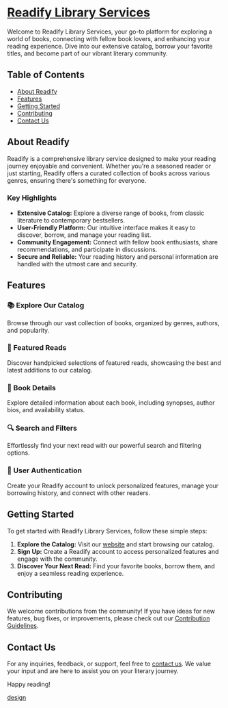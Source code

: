 # [Readify Library Services](https://readify-library-service-next.vercel.app/)

Welcome to Readify Library Services, your go-to platform for exploring a world of books, connecting with fellow book lovers, and enhancing your reading experience. Dive into our extensive catalog, borrow your favorite titles, and become part of our vibrant literary community.

## Table of Contents

- [About Readify](#about-readify)
- [Features](#features)
- [Getting Started](#getting-started)
- [Contributing](#contributing)
- [Contact Us](#contact-us)

## About Readify

Readify is a comprehensive library service designed to make your reading journey enjoyable and convenient. Whether you're a seasoned reader or just starting, Readify offers a curated collection of books across various genres, ensuring there's something for everyone.

### Key Highlights

- **Extensive Catalog:** Explore a diverse range of books, from classic literature to contemporary bestsellers.
- **User-Friendly Platform:** Our intuitive interface makes it easy to discover, borrow, and manage your reading list.
- **Community Engagement:** Connect with fellow book enthusiasts, share recommendations, and participate in discussions.
- **Secure and Reliable:** Your reading history and personal information are handled with the utmost care and security.

## Features

### 📚 Explore Our Catalog
Browse through our vast collection of books, organized by genres, authors, and popularity.

### 🌟 Featured Reads
Discover handpicked selections of featured reads, showcasing the best and latest additions to our catalog.

### 📖 Book Details
Explore detailed information about each book, including synopses, author bios, and availability status.

### 🔍 Search and Filters
Effortlessly find your next read with our powerful search and filtering options.

### 📱 User Authentication
Create your Readify account to unlock personalized features, manage your borrowing history, and connect with other readers.

## Getting Started

To get started with Readify Library Services, follow these simple steps:

1. **Explore the Catalog:** Visit our [website](#) and start browsing our catalog.
2. **Sign Up:** Create a Readify account to access personalized features and engage with the community.
3. **Discover Your Next Read:** Find your favorite books, borrow them, and enjoy a seamless reading experience.

## Contributing

We welcome contributions from the community! If you have ideas for new features, bug fixes, or improvements, please check out our [Contribution Guidelines](CONTRIBUTING.md).

## Contact Us

For any inquiries, feedback, or support, feel free to [contact us](#). We value your input and are here to assist you on your literary journey.

Happy reading!

[design](https://dribbble.com/shots/14502660-Landing-Page-For-Books-Store)

